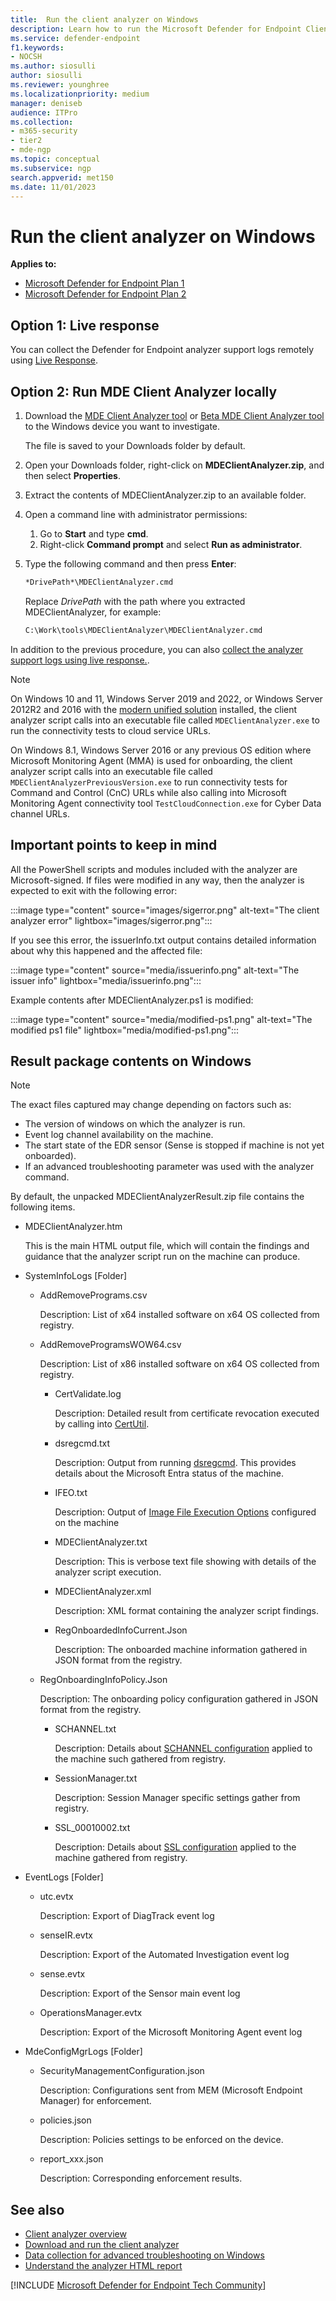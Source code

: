 ```yaml
---
title:  Run the client analyzer on Windows
description: Learn how to run the Microsoft Defender for Endpoint Client Analyzer on Windows.
ms.service: defender-endpoint
f1.keywords:
- NOCSH
ms.author: siosulli
author: siosulli
ms.reviewer: younghree
ms.localizationpriority: medium
manager: deniseb
audience: ITPro
ms.collection: 
- m365-security
- tier2
- mde-ngp
ms.topic: conceptual
ms.subservice: ngp
search.appverid: met150
ms.date: 11/01/2023
---
```


# Run the client analyzer on Windows

**Applies to:**
- [Microsoft Defender for Endpoint Plan 1](https://go.microsoft.com/fwlink/p/?linkid=2154037)
- [Microsoft Defender for Endpoint Plan 2](https://go.microsoft.com/fwlink/p/?linkid=2154037)

## Option 1: Live response

You can collect the Defender for Endpoint analyzer support logs remotely using [Live Response](/microsoft-365/security/defender-endpoint/troubleshoot-collect-support-log).

## Option 2: Run MDE Client Analyzer locally

1. Download the [MDE Client Analyzer tool](https://aka.ms/mdatpanalyzer) or [Beta MDE Client Analyzer tool](https://aka.ms/BetaMDEAnalyzer) to the Windows device you want to investigate.

   The file is saved to your Downloads folder by default.

2. Open your Downloads folder, right-click on **MDEClientAnalyzer.zip**, and then select **Properties**.

4. Extract the contents of MDEClientAnalyzer.zip to an available folder.

5. Open a command line with administrator permissions: 

   1. Go to **Start** and type **cmd**.
   1. Right-click **Command prompt** and select **Run as administrator**.

6. Type the following command and then press **Enter**:

   ```cmd
   *DrivePath*\MDEClientAnalyzer.cmd
   ```

   Replace *DrivePath* with the path where you extracted MDEClientAnalyzer, for example:

   ```cmd
   C:\Work\tools\MDEClientAnalyzer\MDEClientAnalyzer.cmd
   ```

In addition to the previous procedure, you can also [collect the analyzer support logs using live response.](troubleshoot-collect-support-log.md).

> [!NOTE]
> On Windows 10 and 11, Windows Server 2019 and 2022, or Windows Server 2012R2 and 2016 with the [modern unified solution](configure-server-endpoints.md#new-windows-server-2012-r2-and-2016-functionality-in-the-modern-unified-solution) installed, the client analyzer script calls into an executable file called `MDEClientAnalyzer.exe` to run the connectivity tests to cloud service URLs.
>
> On Windows 8.1, Windows Server 2016 or any previous OS edition where Microsoft Monitoring Agent (MMA) is used for onboarding, the client analyzer script calls into an executable file called `MDEClientAnalyzerPreviousVersion.exe` to run connectivity tests for Command and Control (CnC) URLs while also calling into Microsoft Monitoring Agent connectivity tool `TestCloudConnection.exe` for Cyber Data channel URLs.

## Important points to keep in mind

All the PowerShell scripts and modules included with the analyzer are Microsoft-signed. If files were modified in any way, then the analyzer is expected to exit with the following error:

:::image type="content" source="images/sigerror.png" alt-text="The client analyzer error" lightbox="images/sigerror.png":::

If you see this error, the issuerInfo.txt output contains detailed information about why this happened and the affected file:

:::image type="content" source="media/issuerinfo.png" alt-text="The issuer info" lightbox="media/issuerinfo.png":::

Example contents after MDEClientAnalyzer.ps1 is modified:

:::image type="content" source="media/modified-ps1.png" alt-text="The  modified ps1 file" lightbox="media/modified-ps1.png":::

## Result package contents on Windows

> [!NOTE]
> The exact files captured may change depending on factors such as:
>
> - The version of windows on which the analyzer is run.
> - Event log channel availability on the machine.
> - The start state of the EDR sensor (Sense is stopped if machine is not yet onboarded).
> - If an advanced troubleshooting parameter was used with the analyzer command.

By default, the unpacked MDEClientAnalyzerResult.zip file contains the following items.

- MDEClientAnalyzer.htm

  This is the main HTML output file, which will contain the findings and guidance that the analyzer script run on the machine can produce.

- SystemInfoLogs [Folder]

  - AddRemovePrograms.csv

    Description: List of x64 installed software on x64 OS collected from registry.

  - AddRemoveProgramsWOW64.csv

    Description: List of x86 installed software on x64 OS collected from registry.

    - CertValidate.log

      Description: Detailed result from certificate revocation executed by calling into [CertUtil](/windows-server/administration/windows-commands/certutil).

    - dsregcmd.txt

      Description: Output from running [dsregcmd](/azure/active-directory/devices/troubleshoot-device-dsregcmd). This provides details about the Microsoft Entra status of the machine.

    - IFEO.txt

      Description: Output of [Image File Execution Options](/previous-versions/windows/desktop/xperf/image-file-execution-options) configured on the machine

    - MDEClientAnalyzer.txt

      Description: This is verbose text file showing with details of the analyzer script execution.

    - MDEClientAnalyzer.xml

      Description: XML format containing the analyzer script findings.

    - RegOnboardedInfoCurrent.Json

      Description: The onboarded machine information gathered in JSON format from the registry.

  - RegOnboardingInfoPolicy.Json

    Description: The onboarding policy configuration gathered in JSON format from the registry.

    - SCHANNEL.txt

      Description: Details about [SCHANNEL configuration](/windows-server/security/tls/manage-tls) applied to the machine such gathered from registry.

    - SessionManager.txt

      Description: Session Manager specific settings gather from registry.

    - SSL_00010002.txt

      Description: Details about [SSL configuration](/windows-server/security/tls/manage-tls) applied to the machine gathered from registry.

- EventLogs [Folder]

  - utc.evtx

    Description: Export of DiagTrack event log

  - senseIR.evtx

    Description: Export of the Automated Investigation event log

  - sense.evtx

    Description: Export of the Sensor main event log

  - OperationsManager.evtx

    Description: Export of the Microsoft Monitoring Agent event log

- MdeConfigMgrLogs [Folder]

  - SecurityManagementConfiguration.json

    Description: Configurations sent from MEM (Microsoft Endpoint Manager) for enforcement.

  - policies.json

    Description: Policies settings to be enforced on the device.

  - report_xxx.json

    Description: Corresponding enforcement results.


## See also

- [Client analyzer overview](overview-client-analyzer.md)
- [Download and run the client analyzer](download-client-analyzer.md)
- [Data collection for advanced troubleshooting on Windows](data-collection-analyzer.md)
- [Understand the analyzer HTML report](analyzer-report.md)

[!INCLUDE [Microsoft Defender for Endpoint Tech Community](../../includes/defender-mde-techcommunity.md)]

